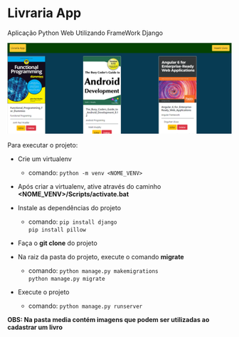# Livraria App
Aplicação Python Web Utilizando FrameWork Django

<img src="imagem.png">

Para executar o projeto:

- Crie um virtualenv
    - comando: `python -m venv <NOME_VENV>`

- Após criar a virtualenv, ative através do caminho **<NOME_VENV>/Scripts/activate.bat**

- Instale as dependências do projeto
    - comando: `pip install django`<br>`pip install pillow`
               

- Faça o **git clone** do projeto

- Na raiz da pasta do projeto, execute o comando **migrate**
    - comando: `python manage.py makemigrations`<br>`python manage.py migrate`
               

- Execute o projeto
    - comando: `python manage.py runserver` 

**OBS: Na pasta media contém imagens que podem ser utilizadas ao cadastrar um livro**
